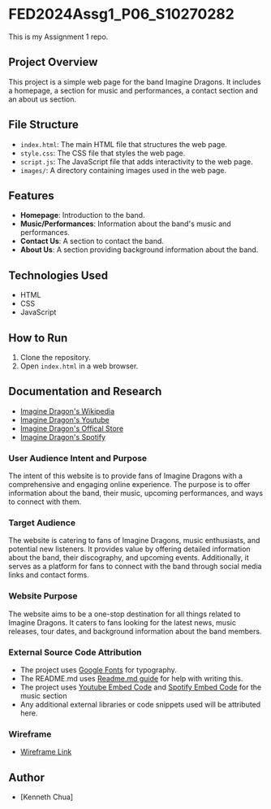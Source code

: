 # FED2024Assg1_P06_S10270282

This is my Assignment 1 repo.

## Project Overview

This project is a simple web page for the band Imagine Dragons. It includes a homepage, a section for music and performances, a contact section and an about us section.

## File Structure

- `index.html`: The main HTML file that structures the web page.
- `style.css`: The CSS file that styles the web page.
- `script.js`: The JavaScript file that adds interactivity to the web page.
- `images/`: A directory containing images used in the web page.

## Features

- **Homepage**: Introduction to the band.
- **Music/Performances**: Information about the band's music and performances.
- **Contact Us**: A section to contact the band.
- **About Us**: A section providing background information about the band.

## Technologies Used

- HTML
- CSS
- JavaScript

## How to Run

1. Clone the repository.
2. Open `index.html` in a web browser.

## Documentation and Research

- [Imagine Dragon's Wikipedia](https://en.wikipedia.org/wiki/Imagine_Dragons)
- [Imagine Dragon's Youtube](https://www.youtube.com/@ImagineDragons)
- [Imagine Dragon's Offical Store](https://shop.imaginedragonsmusic.com/)
- [Imagine Dragon's Spotify](https://open.spotify.com/artist/53XhwfbYqKCa1cC15pYq2q)

### User Audience Intent and Purpose

The intent of this website is to provide fans of Imagine Dragons with a comprehensive and engaging online experience. The purpose is to offer information about the band, their music, upcoming performances, and ways to connect with them.

### Target Audience

The website is catering to fans of Imagine Dragons, music enthusiasts, and potential new listeners. It provides value by offering detailed information about the band, their discography, and upcoming events. Additionally, it serves as a platform for fans to connect with the band through social media links and contact forms.

### Website Purpose

The website aims to be a one-stop destination for all things related to Imagine Dragons. It caters to fans looking for the latest news, music releases, tour dates, and background information about the band members.

### External Source Code Attribution

- The project uses [Google Fonts](https://fonts.google.com/) for typography.
- The README.md uses [Readme.md guide](https://guides.github.com/features/mastering-markdown/) for help with writing this.
- The project uses [Youtube Embed Code](https://www.youtube.com/) and [Spotify Embed Code](https://open.spotify.com/) for the music section
- Any additional external libraries or code snippets used will be attributed here.

### Wireframe

- [Wireframe Link](https://www.figma.com/design/LfxAiqgkxEI105mwNDbLT2/FED_S10270282_Kenneth_Assg1_wireframe?node-id=0-1&t=SmSWaskVsUoASQnb-1)

## Author

- [Kenneth Chua]
